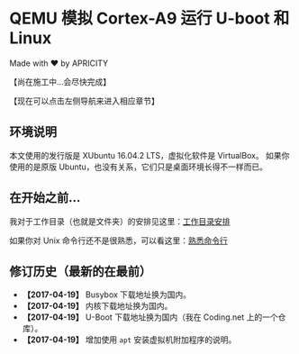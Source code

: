 # QEMU 模拟 Cortex-A9 运行 U-boot 和 Linux

Made with ❤️ by APRICITY

【尚在施工中…会尽快完成】

【现在可以点击左侧导航来进入相应章节】


## 环境说明

本文使用的发行版是 XUbuntu 16.04.2 LTS，虚拟化软件是 VirtualBox。
如果你使用的是原版 Ubuntu，也没有关系，它们只是桌面环境长得不一样而已。


## 在开始之前…

我对于工作目录（也就是文件夹）的安排见这里：[工作目录安排](appendix/workspace-structure.md)

如果你对 Unix 命令行还不是很熟悉，可以看这里：[熟悉命令行](appendix/intro-commandline.md)


## 修订历史（最新的在最前）

* **【2017-04-19】** Busybox 下载地址换为国内。
* **【2017-04-19】** 内核下载地址换为国内。
* **【2017-04-19】** U-Boot 下载地址换为国内（我在 Coding.net 上的一个仓库）。
* **【2017-04-19】** 增加使用 `apt` 安装虚拟机附加程序的说明。